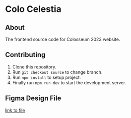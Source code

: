 # Colo Celestia

## About

The frontend source code for Colosseum 2023 website.

## Contributing

1. Clone this repository.
1. Run ` git checkout source ` to change branch.
1. Run ` npm install ` to setup project.
1. Finally run ` npm run dev ` to start the development server.

## Figma Design File

[link to file](https://www.figma.com/file/hhwnywWtrP8YDLEvJfCfCg/Untitled?node-id=0%3A1&t=9B127QHcYJRcCoEz-1)
